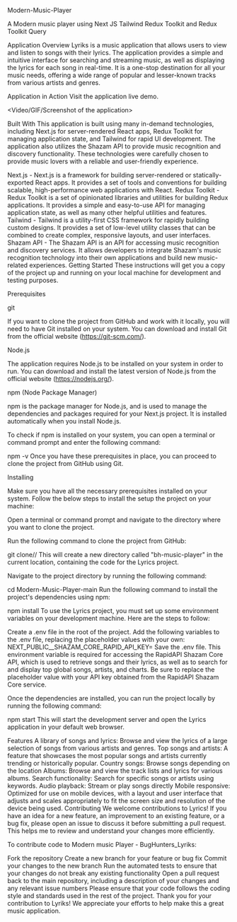 Modern-Music-Player

A Modern music player using Next JS Tailwind Redux Toolkit and Redux Toolkit Query

Application Overview
Lyriks is a music application that allows users to view and listen to songs with their lyrics. The application provides a simple and intuitive interface for searching and streaming music, as well as displaying the lyrics for each song in real-time. It is a one-stop destination for all your music needs, offering a wide range of popular and lesser-known tracks from various artists and genres.

Application in Action
Visit the application live demo.

<Video/GIF/Screenshot of the application>

Built With
This application is built using many in-demand technologies, including Next.js for server-rendered React apps, Redux Toolkit for managing application state, and Tailwind for rapid UI development. The application also utilizes the Shazam API to provide music recognition and discovery functionality. These technologies were carefully chosen to provide music lovers with a reliable and user-friendly experience.

Next.js - Next.js is a framework for building server-rendered or statically-exported React apps. It provides a set of tools and conventions for building scalable, high-performance web applications with React.
Redux Toolkit - Redux Toolkit is a set of opinionated libraries and utilities for building Redux applications. It provides a simple and easy-to-use API for managing application state, as well as many other helpful utilities and features.
Tailwind - Tailwind is a utility-first CSS framework for rapidly building custom designs. It provides a set of low-level utility classes that can be combined to create complex, responsive layouts, and user interfaces.
Shazam API - The Shazam API is an API for accessing music recognition and discovery services. It allows developers to integrate Shazam's music recognition technology into their own applications and build new music-related experiences.
Getting Started
These instructions will get you a copy of the project up and running on your local machine for development and testing purposes.

Prerequisites

git

If you want to clone the project from GitHub and work with it locally, you will need to have Git installed on your system. You can download and install Git from the official website (https://git-scm.com/).

Node.js

The application requires Node.js to be installed on your system in order to run. You can download and install the latest version of Node.js from the official website (https://nodejs.org/).

npm (Node Package Manager)

npm is the package manager for Node.js, and is used to manage the dependencies and packages required for your Next.js project. It is installed automatically when you install Node.js.

To check if npm is installed on your system, you can open a terminal or command prompt and enter the following command:

npm -v
Once you have these prerequisites in place, you can proceed to clone the project from GitHub using Git.

Installing

Make sure you have all the necessary prerequisites installed on your system. Follow the below steps to install the setup the project on your machine:

Open a terminal or command prompt and navigate to the directory where you want to clone the project.

Run the following command to clone the project from GitHub:

git clone//
This will create a new directory called "bh-music-player" in the current location, containing the code for the Lyrics project.

Navigate to the project directory by running the following command:

cd Modern-Music-Player-main
Run the following command to install the project's dependencies using npm:

npm install
To use the Lyrics project, you must set up some environment variables on your development machine. Here are the steps to follow:

Create a .env file in the root of the project.
Add the following variables to the .env file, replacing the placeholder values with your own:
NEXT_PUBLIC__SHAZAM_CORE_RAPID_API_KEY=<your-shazam-api-key>
Save the .env file.
This environment variable is required for accessing the RapidAPI Shazam Core API, which is used to retrieve songs and their lyrics, as well as to search for and display top global songs, artists, and charts. Be sure to replace the placeholder value with your API key obtained from the RapidAPI Shazam Core service.

Once the dependencies are installed, you can run the project locally by running the following command:

npm start
This will start the development server and open the Lyrics application in your default web browser.

Features
A library of songs and lyrics: Browse and view the lyrics of a large selection of songs from various artists and genres.
Top songs and artists: A feature that showcases the most popular songs and artists currently trending or historically popular.
Country songs: Browse songs depending on the location
Albums: Browse and view the track lists and lyrics for various albums.
Search functionality: Search for specific songs or artists using keywords.
Audio playback: Stream or play songs directly
Mobile responsive: Optimized for use on mobile devices, with a layout and user interface that adjusts and scales appropriately to fit the screen size and resolution of the device being used.
Contributing
We welcome contributions to Lyrics! If you have an idea for a new feature, an improvement to an existing feature, or a bug fix, please open an issue to discuss it before submitting a pull request. This helps me to review and understand your changes more efficiently.

To contribute code to Modern music Player - BugHunters_Lyriks:

Fork the repository
Create a new branch for your feature or bug fix
Commit your changes to the new branch
Run the automated tests to ensure that your changes do not break any existing functionality
Open a pull request back to the main repository, including a description of your changes and any relevant issue numbers
Please ensure that your code follows the coding style and standards used in the rest of the project. Thank you for your contribution to Lyriks! We appreciate your efforts to help make this a great music application.

